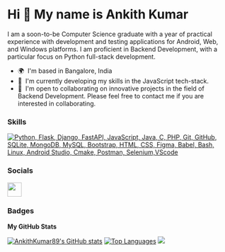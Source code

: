 Hi 👋 My name is Ankith Kumar
=============================

I am a soon-to-be Computer Science graduate with a year of practical experience with development and testing applications for Android, Web, and Windows platforms. I am proficient in Backend Development, with a particular focus on Python full-stack development.

*   🌍  I'm based in Bangalore, India
*   🧠  I'm currently developing my skills in the JavaScript tech-stack.
*   🤝  I'm open to collaborating on innovative projects in the field of Backend Development. Please feel free to contact me if you are interested in collaborating.

### Skills

<p align="left">
  <a href="#">
    <img src="https://skillicons.dev/icons?i=py,flask,django,fastapi,js,java,c,php,git,github,sqlite,mongodb,mysql,bootstrap,html,css,figma,babel,bash,linux,androidstudio,cmake,postman,selenium,vscode" alt="Python, Flask, Django, FastAPI, JavaScript, Java, C, PHP, Git, GitHub, SQLite, MongoDB, MySQL, Bootstrap, HTML, CSS, Figma, Babel, Bash, Linux, Android Studio, Cmake, Postman, Selenium,VScode"  title="Python, Flask, Django, JavaScript, Java, C,PHP, Git,GitHub, SQLite, MongoDB, MySQL, Bootstrap, HTML, CSS, Babel, Bash, Linux, Android Studio, Cmake,Postman, Selenium,VScode" />
  </a>
</p>
                    
### Socials

<p align="left">
<a href="https://www.github.com/AnkithKumar89" target="_blank" rel="noreferrer"><img src="https://raw.githubusercontent.com/danielcranney/readme-generator/main/public/icons/socials/github.svg" width="32" height="32" /></a></p>

### Badges

<b>My GitHub Stats</b>

<a href="http://www.github.com/AnkithKumar89"><img src="https://github-readme-stats.vercel.app/api?username=AnkithKumar89&show_icons=true&hide=&count_private=true&title_color=000000&text_color=000000&icon_color=000000&bg_color=ffffff&hide_border=true&show_icons=true" alt="AnkithKumar89's GitHub stats" /></a>
<a href="https://github.com/AnkithKumar89" align="left"><img src="https://github-readme-stats.vercel.app/api/top-langs/?username=AnkithKumar89&langs_count=10&title_color=000000&text_color=000000&icon_color=000000&bg_color=ffffff&hide_border=true&locale=en&custom_title=Top%20%Languages" alt="Top Languages" /></a>
<a href="http://www.github.com/AnkithKumar89"><img src="https://github-readme-streak-stats.herokuapp.com/?user=AnkithKumar89&stroke=000000&background=ffffff&ring=000000&fire=000000&currStreakNum=000000&currStreakLabel=000000&sideNums=000000&sideLabels=000000&dates=000000&hide_border=true" /></a>
